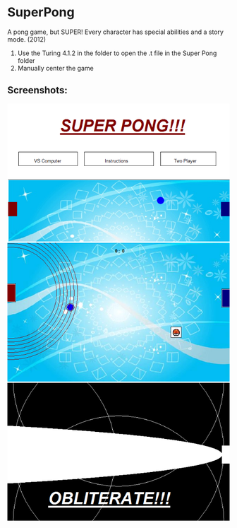 # SuperPong
A pong game, but SUPER! Every character has special abilities and a story mode. (2012)

1. Use the Turing 4.1.2 in the folder to open the .t file in the Super Pong folder
2. Manually center the game


## Screenshots:

![Screenshot 1](pong1.png?raw=true "Screenshot 1")
![Screenshot 2](pong2.png?raw=true "Screenshot 2")
![Screenshot 3](pong3.png?raw=true "Screenshot 3")